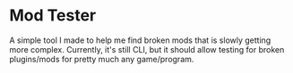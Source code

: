 # Mod Tester
A simple tool I made to help me find broken mods that is slowly getting more complex.
Currently, it's still CLI, but it should allow testing for broken plugins/mods for pretty much any game/program.